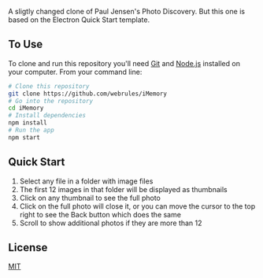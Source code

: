 A sligtly changed clone of Paul Jensen's Photo Discovery. But this one is based on the Electron Quick Start template.

## To Use

To clone and run this repository you'll need [Git](https://git-scm.com) and [Node.js](https://nodejs.org/en/download/) installed on your computer. From your command line:

```bash
# Clone this repository
git clone https://github.com/webrules/iMemory
# Go into the repository
cd iMemory
# Install dependencies
npm install
# Run the app
npm start
```

## Quick Start
1. Select any file in a folder with image files
2. The first 12 images in that folder will be displayed as thumbnails
3. Click on any thumbnail to see the full photo
4. Click on the full photo will close it, or you can move the cursor to the top right to see the Back button which does the same
5. Scroll to show additional photos if they are more than 12

## License

[MIT](LICENSE)
